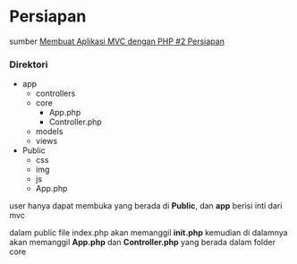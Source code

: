 # Persiapan
sumber [Membuat Aplikasi MVC dengan PHP #2 Persiapan](https://www.youtube.com/watch?v=t3A4ZtOONRs)

### Direktori
- app
	- controllers
	- core
		- App.php
		- Controller.php
	- models
	- views 
- Public
	- css
	- img
	- js
	- App.php

user hanya dapat membuka yang berada di **Public**, dan **app** berisi inti dari mvc

dalam public file index.php akan memanggil **init.php** kemudian di dalamnya akan memanggil **App.php** dan **Controller.php** yang berada dalam folder core